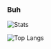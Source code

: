 ### Buh

![Stats](https://github-readme-stats.vercel.app/api?username=uasouz&show_icons=true&theme=synthwave)

![Top Langs](https://github-readme-stats.vercel.app/api/top-langs/?username=uasouz&theme=synthwave)

